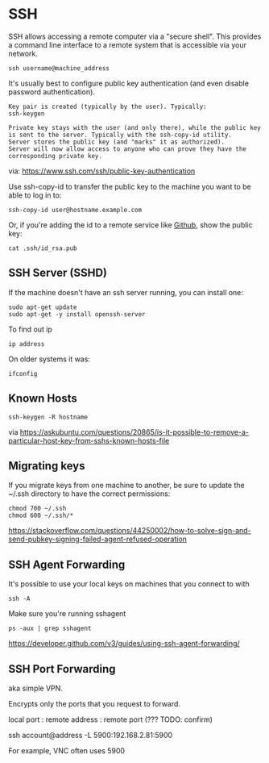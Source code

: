 # SSH

SSH allows accessing a remote computer via a "secure shell". This provides a command line interface to a remote system that is accessible via your network. 

    ssh username@machine_address
    
It's usually best to configure public key authentication (and even disable password authentication).


    Key pair is created (typically by the user). Typically:
    ssh-keygen

    Private key stays with the user (and only there), while the public key is sent to the server. Typically with the ssh-copy-id utility.
    Server stores the public key (and "marks" it as authorized).
    Server will now allow access to anyone who can prove they have the corresponding private key.

via:
https://www.ssh.com/ssh/public-key-authentication

Use ssh-copy-id to transfer the public key to the machine you want to be able to log in to:

    ssh-copy-id user@hostname.example.com

Or, if you're adding the id to a remote service like [Github](https://github.com/settings/keys), show the public key:

    cat .ssh/id_rsa.pub 


## SSH Server (SSHD)

If the machine doesn't have an ssh server running, you can install one:

    sudo apt-get update
    sudo apt-get -y install openssh-server


To find out ip

    ip address
    
On older systems it was:

    ifconfig


## Known Hosts

    ssh-keygen -R hostname
    
via https://askubuntu.com/questions/20865/is-it-possible-to-remove-a-particular-host-key-from-sshs-known-hosts-file


## Migrating keys

If you migrate keys from one machine to another, be sure to update the ~/.ssh directory to have the correct permissions:

    chmod 700 ~/.ssh
    chmod 600 ~/.ssh/*

https://stackoverflow.com/questions/44250002/how-to-solve-sign-and-send-pubkey-signing-failed-agent-refused-operation


## SSH Agent Forwarding

It's possible to use your local keys on machines that you connect to with

    ssh -A
    
Make sure you're running sshagent

    ps -aux | grep sshagent

https://developer.github.com/v3/guides/using-ssh-agent-forwarding/


## SSH Port Forwarding

aka simple VPN.

Encrypts only the ports that you request to forward. 

local port : remote address : remote port (??? TODO: confirm)

ssh account@address -L 5900:192.168.2.81:5900

For example, VNC often uses 5900
